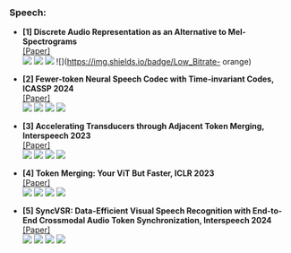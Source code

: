 ### Speech:

- **[1] Discrete Audio Representation as an Alternative to Mel-Spectrograms**  
  [[Paper]](https://arxiv.org/abs/2309.10922)   
  ![](https://img.shields.io/badge/Audio_Tokenization-blue) ![](https://img.shields.io/badge/Speaker_Recognition-green) ![](https://img.shields.io/badge/Compression_Based-purple) ![](https://img.shields.io/badge/Low_Bitrate- orange)

- **[2] Fewer-token Neural Speech Codec with Time-invariant Codes, ICASSP 2024**  
  [[Paper]](https://arxiv.org/abs/2310.00014)    
  ![](https://img.shields.io/badge/TiCodec-blue) ![](https://img.shields.io/badge/Neural_Speech_Codec-green) ![](https://img.shields.io/badge/Zero_Shot_TTS-orange) ![](https://img.shields.io/badge/Token_Reduction-purple)

- **[3] Accelerating Transducers through Adjacent Token Merging, Interspeech 2023**  
  [[Paper]](https://arxiv.org/abs/2306.16009)  
  ![](https://img.shields.io/badge/A_ToMe-blue) ![](https://img.shields.io/badge/Token_Merging-green) ![](https://img.shields.io/badge/GPU_Acceleration-orange) ![](https://img.shields.io/badge/Token_Reduction-purple)

- **[4] Token Merging: Your ViT But Faster, ICLR 2023**  
  [[Paper]](https://arxiv.org/abs/2210.09461)  
  ![](https://img.shields.io/badge/ToMe-blue) ![](https://img.shields.io/badge/Vision_Transformer-green) ![](https://img.shields.io/badge/Training_Free-orange) ![](https://img.shields.io/badge/Token_Merging-purple)

- **[5] SyncVSR: Data-Efficient Visual Speech Recognition with End-to-End Crossmodal Audio Token Synchronization, Interspeech 2024**  
  [[Paper]](https://arxiv.org/abs/2406.12233)  
  ![](https://img.shields.io/badge/SyncVSR-blue) ![](https://img.shields.io/badge/Visual_Speech_Recognition-green) ![](https://img.shields.io/badge/Crossmodal_Synchronization-orange) ![](https://img.shields.io/badge/Data_Efficient-purple)

